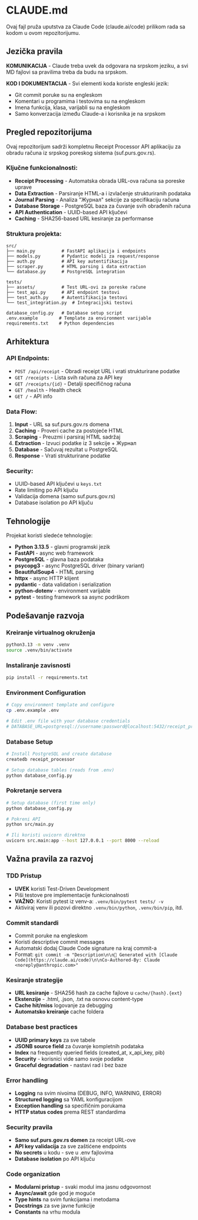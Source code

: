 # CLAUDE.md

Ovaj fajl pruža uputstva za Claude Code (claude.ai/code) prilikom rada sa kodom u ovom repozitorijumu.

## Jezička pravila

**KOMUNIKACIJA** - Claude treba uvek da odgovara na srpskom jeziku, a svi MD fajlovi sa pravilima treba da budu na srpskom.

**KOD I DOKUMENTACIJA** - Svi elementi koda koriste engleski jezik:
- Git commit poruke su na engleskom
- Komentari u programima i testovima su na engleskom  
- Imena funkcija, klasa, varijabli su na engleskom
- Samo konverzacija između Claude-a i korisnika je na srpskom

## Pregled repozitorijuma

Ovaj repozitorijum sadrži kompletnu Receipt Processor API aplikaciju za obradu računa iz srpskog poreskog sistema (suf.purs.gov.rs).

### Ključne funkcionalnosti:
- **Receipt Processing** - Automatska obrada URL-ova računa sa poreske uprave
- **Data Extraction** - Parsiranje HTML-a i izvlačenje strukturiranih podataka
- **Journal Parsing** - Analiza "Журнал" sekcije za specifikaciju računa 
- **Database Storage** - PostgreSQL baza za čuvanje svih obrađenih računa
- **API Authentication** - UUID-based API ključevi
- **Caching** - SHA256-based URL kesiranje za performanse

### Struktura projekta:
```
src/
├── main.py          # FastAPI aplikacija i endpoints
├── models.py        # Pydantic modeli za request/response
├── auth.py          # API key autentifikacija
├── scraper.py       # HTML parsing i data extraction
└── database.py      # PostgreSQL integration

tests/
├── assets/          # Test URL-ovi za poreske račune
├── test_api.py      # API endpoint testovi
├── test_auth.py     # Autentifikacija testovi
└── test_integration.py  # Integracijski testovi

database_config.py   # Database setup script
.env.example        # Template za environment varijable
requirements.txt    # Python dependencies
```

## Arhitektura

### API Endpoints:
- `POST /api/receipt` - Obradi receipt URL i vrati strukturirane podatke
- `GET /receipts` - Lista svih računa za API key
- `GET /receipts/{id}` - Detalji specifičnog računa
- `GET /health` - Health check
- `GET /` - API info

### Data Flow:
1. **Input** - URL sa suf.purs.gov.rs domena
2. **Caching** - Proveri cache za postojeće HTML
3. **Scraping** - Preuzmi i parsiraj HTML sadržaj
4. **Extraction** - Izvuci podatke iz 3 sekcije + Журнал
5. **Database** - Sačuvaj rezultat u PostgreSQL
6. **Response** - Vrati strukturirane podatke

### Security:
- UUID-based API ključevi u `keys.txt`
- Rate limiting po API ključu
- Validacija domena (samo suf.purs.gov.rs)
- Database isolation po API ključu

## Tehnologije

Projekat koristi sledeće tehnologije:
- **Python 3.13.5** - glavni programski jezik
- **FastAPI** - async web framework
- **PostgreSQL** - glavna baza podataka
- **psycopg3** - async PostgreSQL driver (binary variant)
- **BeautifulSoup4** - HTML parsing
- **httpx** - async HTTP klijent
- **pydantic** - data validation i serialization
- **python-dotenv** - environment varijable
- **pytest** - testing framework sa async podrškom

## Podešavanje razvoja

### Kreiranje virtualnog okruženja
```bash
python3.13 -m venv .venv
source .venv/bin/activate
```

### Instaliranje zavisnosti
```bash
pip install -r requirements.txt
```

### Environment Configuration
```bash
# Copy environment template and configure
cp .env.example .env

# Edit .env file with your database credentials
# DATABASE_URL=postgresql://username:password@localhost:5432/receipt_processor
```

### Database Setup
```bash
# Install PostgreSQL and create database
createdb receipt_processor

# Setup database tables (reads from .env)
python database_config.py
```

### Pokretanje servera
```bash
# Setup database (first time only)
python database_config.py

# Pokreni API
python src/main.py

# Ili koristi uvicorn direktno
uvicorn src.main:app --host 127.0.0.1 --port 8000 --reload
```

## Važna pravila za razvoj

### TDD Pristup
- **UVEK** koristi Test-Driven Development
- Piši testove pre implementacije funkcionalnosti
- **VAŽNO**: Koristi pytest iz venv-a: `.venv/bin/pytest tests/ -v`
- Aktiviraj venv ili pozovi direktno `.venv/bin/python`, `.venv/bin/pip`, itd.

### Commit standardi
- Commit poruke na engleskom
- Koristi descriptive commit messages
- Automatski dodaj Claude Code signature na kraj commit-a
- Format: `git commit -m "Description\n\n🤖 Generated with [Claude Code](https://claude.ai/code)\n\nCo-Authored-By: Claude <noreply@anthropic.com>"`

### Kesiranje strategije
- **URL kesiranje** - SHA256 hash za cache fajlove u `cache/{hash}.{ext}`
- **Ekstenzije** - .html, .json, .txt na osnovu content-type
- **Cache hit/miss** logovanje za debugging
- **Automatsko kreiranje** cache foldera

### Database best practices
- **UUID primary keys** za sve tabele
- **JSONB source field** za čuvanje kompletnih podataka
- **Index** na frequently queried fields (created_at, x_api_key, pib)
- **Security** - korisnici vide samo svoje podatke
- **Graceful degradation** - nastavi rad i bez baze

### Error handling
- **Logging** na svim nivoima (DEBUG, INFO, WARNING, ERROR)
- **Structured logging** sa YAML konfiguracijom
- **Exception handling** sa specifičnim porukama
- **HTTP status codes** prema REST standardima

### Security pravila
- **Samo suf.purs.gov.rs domen** za receipt URL-ove
- **API key validacija** za sve zaštićene endpoints
- **No secrets** u kodu - sve u .env fajlovima
- **Database isolation** po API ključu

### Code organization
- **Modularni pristup** - svaki modul ima jasnu odgovornost
- **Async/await** gde god je moguće
- **Type hints** na svim funkcijama i metodama
- **Docstrings** za sve javne funkcije
- **Constants** na vrhu modula